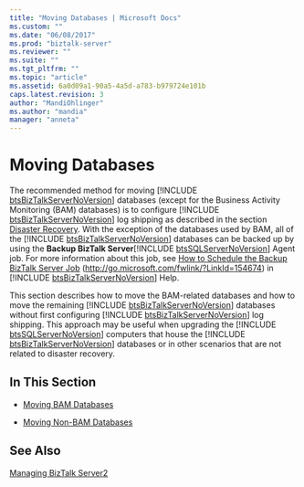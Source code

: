 ```yaml
---
title: "Moving Databases | Microsoft Docs"
ms.custom: ""
ms.date: "06/08/2017"
ms.prod: "biztalk-server"
ms.reviewer: ""
ms.suite: ""
ms.tgt_pltfrm: ""
ms.topic: "article"
ms.assetid: 6a0d09a1-90a5-4a5d-a783-b979724e101b
caps.latest.revision: 3
author: "MandiOhlinger"
ms.author: "mandia"
manager: "anneta"
---
```

# Moving Databases
The recommended method for moving [!INCLUDE [btsBizTalkServerNoVersion](../includes/btsbiztalkservernoversion-md.md)] databases (except for the Business Activity Monitoring (BAM) databases) is to configure [!INCLUDE [btsBizTalkServerNoVersion](../includes/btsbiztalkservernoversion-md.md)] log shipping as described in the section [Disaster Recovery](../technical-guides/disaster-recovery.md). With the exception of the databases used by BAM, all of the [!INCLUDE [btsBizTalkServerNoVersion](../includes/btsbiztalkservernoversion-md.md)] databases can be backed up by using the <strong>Backup BizTalk Server</strong>[!INCLUDE [btsSQLServerNoVersion](../includes/btssqlservernoversion-md.md)] Agent job. For more information about this job, see [How to Schedule the Backup BizTalk Server Job](http://go.microsoft.com/fwlink/?LinkId=154674) (<http://go.microsoft.com/fwlink/?LinkId=154674>) in [!INCLUDE [btsBizTalkServerNoVersion](../includes/btsbiztalkservernoversion-md.md)] Help.  
  
 This section describes how to move the BAM-related databases and how to move the remaining [!INCLUDE [btsBizTalkServerNoVersion](../includes/btsbiztalkservernoversion-md.md)] databases without first configuring [!INCLUDE [btsBizTalkServerNoVersion](../includes/btsbiztalkservernoversion-md.md)] log shipping. This approach may be useful when upgrading the [!INCLUDE [btsSQLServerNoVersion](../includes/btssqlservernoversion-md.md)] computers that house the [!INCLUDE [btsBizTalkServerNoVersion](../includes/btsbiztalkservernoversion-md.md)] databases or in other scenarios that are not related to disaster recovery.  
  
## In This Section  
  
-   [Moving BAM Databases](../technical-guides/moving-bam-databases.md)  
  
-   [Moving Non-BAM Databases](../technical-guides/moving-non-bam-databases.md)  
  
## See Also  
 [Managing BizTalk Server2](../technical-guides/managing-biztalk-server2.md)